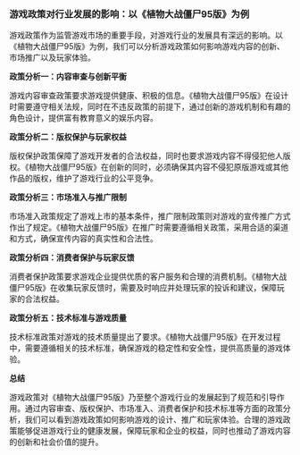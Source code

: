 ### 游戏政策对行业发展的影响：以《植物大战僵尸95版》为例

游戏政策作为监管游戏市场的重要手段，对游戏行业的发展具有深远的影响。以《植物大战僵尸95版》为例，我们可以分析游戏政策如何影响游戏内容的创新、市场推广以及玩家体验。

**政策分析一：内容审查与创新平衡**

游戏内容审查政策要求游戏提供健康、积极的信息。《植物大战僵尸95版》在设计时需要遵守相关法规，同时在不违反政策的前提下，通过创新的游戏机制和有趣的角色设计，提供富有教育意义的娱乐内容。

**政策分析二：版权保护与玩家权益**

版权保护政策保障了游戏开发者的合法权益，同时也要求游戏内容不得侵犯他人版权。《植物大战僵尸95版》在创新的同时，必须确保其内容不侵犯原版游戏或其他作品的版权，维护了游戏行业的公平竞争。

**政策分析三：市场准入与推广限制**

市场准入政策规定了游戏上市的基本条件，推广限制政策则对游戏的宣传推广方式作出了规定。《植物大战僵尸95版》在推广时需要遵循相关政策，采用合适的渠道和方式，确保宣传内容的真实性和合法性。

**政策分析四：消费者保护与玩家反馈**

消费者保护政策要求游戏企业提供优质的客户服务和合理的消费机制。《植物大战僵尸95版》在收集玩家反馈时，需要及时响应并处理玩家的投诉和建议，保障玩家的合法权益。

**政策分析五：技术标准与游戏质量**

技术标准政策对游戏的技术质量提出了要求。《植物大战僵尸95版》在开发过程中，需要遵循相关的技术标准，确保游戏的稳定性和安全性，提供高质量的游戏体验。

**总结**

游戏政策对《植物大战僵尸95版》乃至整个游戏行业的发展起到了规范和引导作用。通过内容审查、版权保护、市场准入、消费者保护和技术标准等方面的政策分析，我们可以看到游戏政策如何影响游戏的设计、推广和玩家体验。合理的游戏政策能够促进游戏行业的健康发展，保障玩家和企业的权益，同时也推动了游戏内容的创新和社会价值的提升。